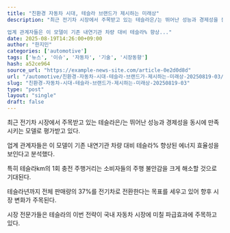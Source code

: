 ```yaml
---
title: "친환경 자동차 시대, 테슬라 브랜드가 제시하는 미래상"
description: "최근 전기차 시장에서 주목받고 있는 테슬라은/는 뛰어난 성능과 경제성을 동시에 만족시키는 모델로 평가받고 있다.

업계 관계자들은 이 모델이 기존 내연기관 차량 대비 테슬라% 향상..."
date: 2025-08-19T14:26:00+09:00
author: "한지민"
categories: ['automotive']
tags: ['뉴스', '이슈', '자동차', '기술', '시장동향']
hash: a52ce964
source_url: "https://example-news-site.com/article-0e2d0d8d"
url: "/automotive/친환경-자동차-시대-테슬라-브랜드가-제시하는-미래상-20250819-03/"
slug: "친환경-자동차-시대-테슬라-브랜드가-제시하는-미래상-20250819-03"
type: "post"
layout: "single"
draft: false
---
```


최근 전기차 시장에서 주목받고 있는 테슬라은/는 뛰어난 성능과 경제성을 동시에 만족시키는 모델로 평가받고 있다.

업계 관계자들은 이 모델이 기존 내연기관 차량 대비 테슬라% 향상된 에너지 효율성을 보인다고 분석했다.

특히 테슬라km의 1회 충전 주행거리는 소비자들의 주행 불안감을 크게 해소할 것으로 기대된다.

테슬라년까지 전체 판매량의 37%를 전기차로 전환한다는 목표를 세우고 있어 향후 시장 변화가 주목된다.

시장 전문가들은 테슬라의 이번 전략이 국내 자동차 시장에 미칠 파급효과에 주목하고 있다.
